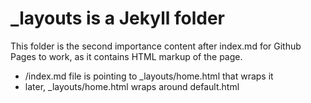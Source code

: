 # _layouts is a Jekyll folder
This folder is the second importance content after index.md for Github Pages to work, as it contains HTML markup of the page.

 * /index.md file is pointing to _layouts/home.html that wraps it
 * later, _layouts/home.html wraps around default.html
